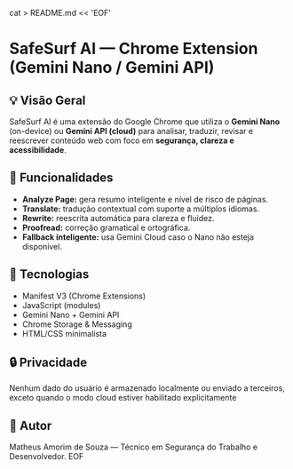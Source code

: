 cat > README.md << 'EOF'
# SafeSurf AI — Chrome Extension (Gemini Nano / Gemini API)

## 💡 Visão Geral
SafeSurf AI é uma extensão do Google Chrome que utiliza o **Gemini Nano** (on-device) ou **Gemini API (cloud)** para analisar, traduzir, revisar e reescrever conteúdo web com foco em **segurança, clareza e acessibilidade**.

## 🚀 Funcionalidades
- **Analyze Page:** gera resumo inteligente e nível de risco de páginas.
- **Translate:** tradução contextual com suporte a múltiplos idiomas.
- **Rewrite:** reescrita automática para clareza e fluidez.
- **Proofread:** correção gramatical e ortográfica.
- **Fallback inteligente:** usa Gemini Cloud caso o Nano não esteja disponível.

## 🧠 Tecnologias
- Manifest V3 (Chrome Extensions)
- JavaScript (modules)
- Gemini Nano + Gemini API
- Chrome Storage & Messaging
- HTML/CSS minimalista

## 🔒 Privacidade
Nenhum dado do usuário é armazenado localmente ou enviado a terceiros, exceto quando o modo cloud estiver habilitado explicitamente
## 👤 Autor
Matheus Amorim de Souza — Técnico em Segurança do Trabalho e Desenvolvedor.
EOF







